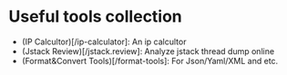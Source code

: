 # Useful tools collection

* (IP Calcultor)[/ip-calculator]: An ip calcultor
* (Jstack Review)[/jstack.review]: Analyze jstack thread dump online
* (Format&Convert Tools)[/format-tools]: For Json/Yaml/XML and etc.